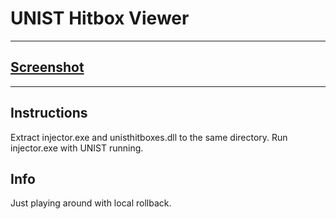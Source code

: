 # UNIST Hitbox Viewer

---

## [Screenshot](https://i.imgur.com/umLE1J1.png)

---

## Instructions

Extract injector.exe and unisthitboxes.dll to the same directory. Run injector.exe with UNIST running.

## Info

Just playing around with local rollback.


